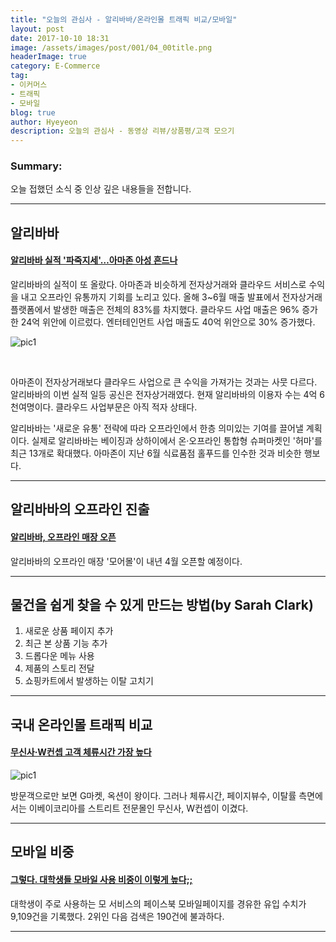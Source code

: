 ```yaml
---
title: "오늘의 관심사 - 알리바바/온라인몰 트래픽 비교/모바일"
layout: post
date: 2017-10-10 18:31
image: /assets/images/post/001/04_00title.png
headerImage: true
category: E-Commerce
tag:
- 이커머스
- 트래픽
- 모바일
blog: true
author: Hyeyeon
description: 오늘의 관심사 - 동영상 리뷰/상품평/고객 모으기
---
```


### Summary:

오늘 접했던 소식 중 인상 깊은 내용들을 전합니다.

---

## 알리바바

#### [알리바바 실적 '파죽지세'…아마존 아성 흔드나](http://www.etnews.com/20170818000266)

알리바바의 실적이 또 올랐다. 아마존과 비슷하게 전자상거래와 클라우드 서비스로 수익을 내고 오프라인 유통까지 기회를 노리고 있다. 올해 3~6월 매출 발표에서 전자상거래 플랫폼에서 발생한 매출은 전체의 83%를 차지했다. 클라우드 사업 매출은 96% 증가한 24억 위안에 이르렀다. 엔터테인먼트 사업 매출도 40억 위안으로 30% 증가했다.

![pic1](http://image.zdnet.co.kr/2017/08/18/sini_MWJHYBGiVR17yiv.jpg)

<br>

아마존이 전자상거래보다 클라우드 사업으로 큰 수익을 가져가는 것과는 사뭇 다르다. 알리바바의 이번 실적 일등 공신은 전자상거래였다. 현재 알리바바의 이용자 수는 4억 6천여명이다. 클라우드 사업부문은 아직 적자 상태다.

알리바바는 '새로운 유통' 전략에 따라 오프라인에서 한층 의미있는 기여를 끌어낼 계획이다. 실제로 알리바바는 베이징과 상하이에서 온·오프라인 통합형 슈퍼마켓인 '허마'를 최근 13개로 확대했다. 아마존이 지난 6월 식료품점 홀푸드를 인수한 것과 비슷한 행보다.

---

## 알리바바의 오프라인 진출

#### [알리바바, 오프라인 매장 오픈](http://www.itnk.co.kr/news/articleView.html?idxno=54779)

알리바바의 오프라인 매장 '모어몰'이 내년 4월 오픈할 예정이다.

---

## 물건을 쉽게 찾을 수 있게 만드는 방법(by Sarah Clark)

1. 새로운 상품 페이지 추가
2. 최근 본 상품 기능 추가
3. 드롭다운 메뉴 사용
4. 제품의 스토리 전달
5. 쇼핑카트에서 발생하는 이탈 고치기

---

## 국내 온라인몰 트래픽 비교

#### [무신사·W컨셉 고객 체류시간 가장 높다](http://www.apparelnews.co.kr/naver/view.php?iid=67575)

![pic1](http://www.apparelnews.co.kr/main/bbs/table/internet_news/upload/20170911_online.jpg)

방문객으로만 보면 G마켓, 옥션이 왕이다. 그러나 체류시간, 페이지뷰수, 이탈률 측면에서는 이베이코리아를 스트리트 전문몰인 무신사, W컨셉이 이겼다.

---

## 모바일 비중

#### [그렇다. 대학생들 모바일 사용 비중이 이렇게 높다;;](http://arsens.tistory.com/130)

대학생이 주로 사용하는 모 서비스의 페이스북 모바일페이지를 경유한 유입 수치가 9,109건을 기록했다. 2위인 다음 검색은 190건에 불과하다.

---
